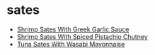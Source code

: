 # sates

 * [Shrimp Sates With Greek Garlic Sauce](index/s/shrimp-sates-with-greek-garlic-sauce-12416.json)
 * [Shrimp Sates With Spiced Pistachio Chutney](index/s/shrimp-sates-with-spiced-pistachio-chutney-103368.json)
 * [Tuna Sates With Wasabi Mayonnaise](index/t/tuna-sates-with-wasabi-mayonnaise-12417.json)
